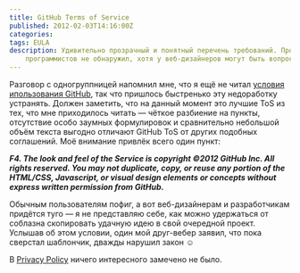 ```yaml
---
title: GitHub Terms of Service
published: 2012-02-03T14:16:00Z
categories: 
tags: EULA
description: Удивительно прозрачный и понятный перечень требований. Проблем для
    программистов не обнаружил, хотя у веб-дизайнеров могут быть вопросы.
---
```


Разговор с одногруппницей напомнил мне, что я ещё не читал <a href='http://help.github.com/terms-of-service/'>условия ипользования GitHub</a>, так что пришлось быстренько эту недоработку устранять. Должен заметить, что на данный момент это лучшие ToS из тех, что мне приходилось читать — чёткое разбиение на пункты, отсутствие особо заумных формулировок и сравнительно небольшой объём текста выгодно отличают GitHub ToS от других подобных соглашений. Моё внимание привлёк всего один пункт:

<b><i>F4. The look and feel of the Service is copyright ©2012 GitHub Inc. All rights reserved. You may not duplicate, copy, or reuse any portion of the HTML/CSS, Javascript, or visual design elements or concepts without express written permission from GitHub.</i></b>

Обычным пользователям пофиг, а вот веб-дизайнерам и разработчикам придётся туго — я не представляю себе, как можно удержаться от соблазна скопировать удачную идею в свой очередной проект. Услышав об этом условии, один мой друг-вебер заявил, что пока сверстал шаблончик, дважды нарушил закон ☺

В <a href='http://help.github.com/privacy-policy/'>Privacy Policy</a> ничего интересного замечено не было.
